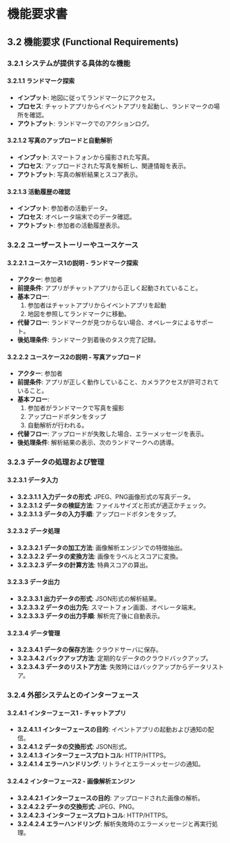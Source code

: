 # 機能要求書

## 3.2 機能要求 (Functional Requirements)

### 3.2.1 システムが提供する具体的な機能

#### 3.2.1.1 ランドマーク探索
- **インプット**: 地図に従ってランドマークにアクセス。
- **プロセス**: チャットアプリからイベントアプリを起動し、ランドマークの場所を確認。
- **アウトプット**: ランドマークでのアクションログ。

#### 3.2.1.2 写真のアップロードと自動解析
- **インプット**: スマートフォンから撮影された写真。
- **プロセス**: アップロードされた写真を解析し、関連情報を表示。
- **アウトプット**: 写真の解析結果とスコア表示。

#### 3.2.1.3 活動履歴の確認
- **インプット**: 参加者の活動データ。
- **プロセス**: オペレータ端末でのデータ確認。
- **アウトプット**: 参加者の活動履歴表示。

### 3.2.2 ユーザーストーリーやユースケース

#### 3.2.2.1 ユースケース1の説明 - ランドマーク探索
- **アクター**: 参加者
- **前提条件**: アプリがチャットアプリから正しく起動されていること。
- **基本フロー**: 
  1. 参加者はチャットアプリからイベントアプリを起動 
  2. 地図を参照してランドマークに移動。
- **代替フロー**: ランドマークが見つからない場合、オペレータによるサポート。
- **後処理条件**: ランドマーク到着後のタスク完了記録。

#### 3.2.2.2 ユースケース2の説明 - 写真アップロード
- **アクター**: 参加者
- **前提条件**: アプリが正しく動作していること、カメラアクセスが許可されていること。
- **基本フロー**: 
  1. 参加者がランドマークで写真を撮影 
  2. アップロードボタンをタップ 
  3. 自動解析が行われる。
- **代替フロー**: アップロードが失敗した場合、エラーメッセージを表示。
- **後処理条件**: 解析結果の表示、次のランドマークへの誘導。

### 3.2.3 データの処理および管理

#### 3.2.3.1 データ入力
- **3.2.3.1.1 入力データの形式**: JPEG、PNG画像形式の写真データ。
- **3.2.3.1.2 データの検証方法**: ファイルサイズと形式が適正かチェック。
- **3.2.3.1.3 データの入力手順**: アップロードボタンをタップ。

#### 3.2.3.2 データ処理
- **3.2.3.2.1 データの加工方法**: 画像解析エンジンでの特徴抽出。
- **3.2.3.2.2 データの変換方法**: 画像をラベルとスコアに変換。
- **3.2.3.2.3 データの計算方法**: 特典スコアの算出。

#### 3.2.3.3 データ出力
- **3.2.3.3.1 出力データの形式**: JSON形式の解析結果。
- **3.2.3.3.2 データの出力先**: スマートフォン画面、オペレータ端末。
- **3.2.3.3.3 データの出力手順**: 解析完了後に自動表示。

#### 3.2.3.4 データ管理
- **3.2.3.4.1 データの保存方法**: クラウドサーバに保存。
- **3.2.3.4.2 バックアップ方法**: 定期的なデータのクラウドバックアップ。
- **3.2.3.4.3 データのリストア方法**: 失敗時にはバックアップからデータリストア。

### 3.2.4 外部システムとのインターフェース

#### 3.2.4.1 インターフェース1 - チャットアプリ
- **3.2.4.1.1 インターフェースの目的**: イベントアプリの起動および通知の配信。
- **3.2.4.1.2 データの交換形式**: JSON形式。
- **3.2.4.1.3 インターフェースプロトコル**: HTTP/HTTPS。
- **3.2.4.1.4 エラーハンドリング**: リトライとエラーメッセージの通知。

#### 3.2.4.2 インターフェース2 - 画像解析エンジン
- **3.2.4.2.1 インターフェースの目的**: アップロードされた画像の解析。
- **3.2.4.2.2 データの交換形式**: JPEG、PNG。
- **3.2.4.2.3 インターフェースプロトコル**: HTTP/HTTPS。
- **3.2.4.2.4 エラーハンドリング**: 解析失敗時のエラーメッセージと再実行処理。